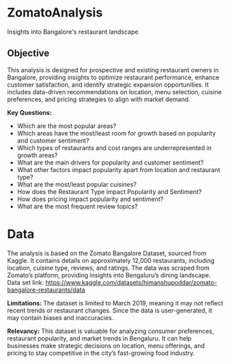 # ZomatoAnalysis
Insights into Bangalore's restaurant landscape

## Objective
This analysis is designed for prospective and existing restaurant owners in Bangalore, providing insights to optimize restaurant performance, enhance customer satisfaction, and identify strategic expansion opportunities. It includes data-driven recommendations on location, menu selection, cuisine preferences, and pricing strategies to align with market demand.

**Key Questions:**
- Which are the most popular areas?
- Which areas have the most/least room for growth based on popularity and customer sentiment?
- Which types of restaurants and cost ranges are underrepresented in growth areas?
- What are the main drivers for popularity and customer sentiment?
- What other factors impact popularity apart from location and restaurant type?
- What are the most/least popular cuisines?
- How does the Restaurant Type impact Popularity and Sentiment?
- How does pricing impact popularity and sentiment?
- What are the most frequent review topics?

# Data
The analysis is based on the Zomato Bangalore Dataset, sourced from Kaggle. It contains details on approximately 12,000 restaurants, including location, cuisine type, reviews, and ratings. The data was scraped from Zomato’s platform, providing insights into Bengaluru’s dining landscape.
Data set link: https://www.kaggle.com/datasets/himanshupoddar/zomato-bangalore-restaurants/data

**Limitations:**
The dataset is limited to March 2019, meaning it may not reflect recent trends or restaurant changes.
Since the data is user-generated, it may contain biases and inaccuracies.

**Relevancy:**
This dataset is valuable for analyzing consumer preferences, restaurant popularity, and market trends in Bengaluru. It can help businesses make strategic decisions on location, menu offerings, and pricing to stay competitive in the city’s fast-growing food industry.
